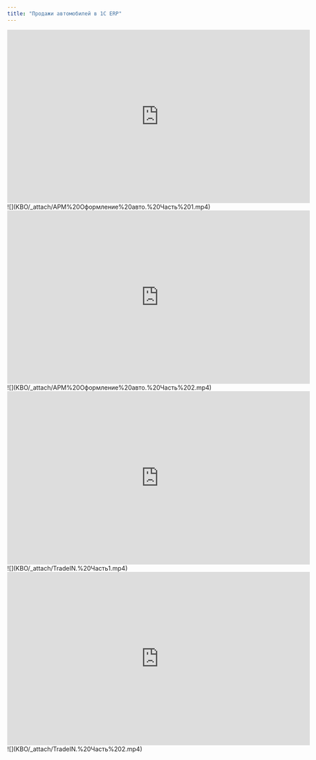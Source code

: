 ```yaml
---
title: "Продажи автомобилей в 1С ERP"
---
```

<iframe width="700" height="400" src="https://www.youtube.com/embed/zTvApCA3xCk" title="АРМ Оформление авто  Часть 1" frameborder="0" allow="accelerometer; autoplay; clipboard-write; encrypted-media; gyroscope; picture-in-picture; web-share" allowfullscreen></iframe>
![](KBO/_attach/АРМ%20Оформление%20авто.%20Часть%201.mp4)
<iframe width="700" height="400" src="https://www.youtube.com/embed/ab-3I_ZASkk" title="АРМ Оформление авто  Часть 2" frameborder="0" allow="accelerometer; autoplay; clipboard-write; encrypted-media; gyroscope; picture-in-picture; web-share" allowfullscreen></iframe>
![](KBO/_attach/АРМ%20Оформление%20авто.%20Часть%202.mp4)
<iframe width="700" height="400" src="https://www.youtube.com/embed/_q5UOqfIifI" title="TradeIN  Часть1" frameborder="0" allow="accelerometer; autoplay; clipboard-write; encrypted-media; gyroscope; picture-in-picture; web-share" allowfullscreen></iframe>
![](KBO/_attach/TradeIN.%20Часть1.mp4)
<iframe width="700" height="400" src="https://www.youtube.com/embed/Y031jBXsusU" title="TradeIN  Часть 2" frameborder="0" allow="accelerometer; autoplay; clipboard-write; encrypted-media; gyroscope; picture-in-picture; web-share" allowfullscreen></iframe>
![](KBO/_attach/TradeIN.%20Часть%202.mp4)

